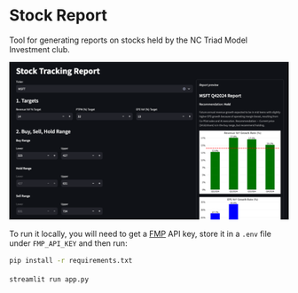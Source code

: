 # Stock Report

Tool for generating reports on stocks held by the NC Triad Model Investment club.

![](screenshot.png)

To run it locally, you will need to get a [FMP](https://site.financialmodelingprep.com/developer/docs/dashboard) API key, store it in a `.env` file under `FMP_API_KEY` and then run:

```bash
pip install -r requirements.txt

streamlit run app.py
```
